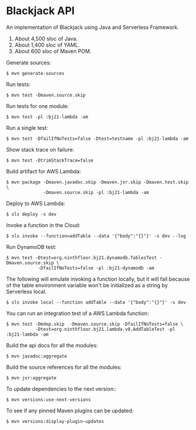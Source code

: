 Blackjack API
=============

An implementation of Blackjack using Java and Serverless Framework.

1. About 4,500 sloc of Java.
1. About 1,400 sloc of YAML.
1. About 600 sloc of Maven POM.

Generate sources:

    $ mvn generate-sources

Run tests:

    $ mvn test -Dmaven.source.skip

Run tests for one module:

    $ mvn test -pl :bj21-lambda -am

Run a single test:

    $ mvn test -DfailIfNoTests=false -Dtest=testname -pl :bj21-lambda -am

Show stack trace on failure:

    $ mvn test -DtrimStackTrace=false

Build artifact for AWS Lambda:

    $ mvn package -Dmaven.javadoc.skip -Dmaven.jxr.skip -Dmaven.test.skip \
                  -Dmaven.source.skip -pl :bj21-lambda -am

Deploy to AWS Lambda:

    $ sls deploy -s dev

Invoke a function in the Cloud:

    $ sls invoke --function=addTable --data '{"body":"{}"}' -s dev --log

Run DynamoDB test:

    $ mvn test -Dtest=org.ninthfloor.bj21.dynamodb.TablesTest -Dmaven.source.skip \
                -DfailIfNoTests=false -pl :bj21-dynamodb -am

The following will emulate invoking a function locally, but it will
fail because of the table environment variable won't be initialized as
a string by Serverless local.

    $ sls invoke local --function addTable --data '{"body":"{}"}' -s dev

You can run an integration test of a AWS Lambda function:

    $ mvn test -Dmdep.skip  -Dmaven.source.skip -DfailIfNoTests=false \
               -Dtest=org.ninthfloor.bj21.lambda.v0.AddTableTest -pl :bj21-lambda -am

Build the api docs for all the modules:

    $ mvn javadoc:aggregate

Build the source references for all the modules:

    $ mvn jxr:aggregate

To update dependencies to the next version::

    $ mvn versions:use-next-versions

To see if any pinned Maven plugins can be updated:

    $ mvn versions:display-plugin-updates
